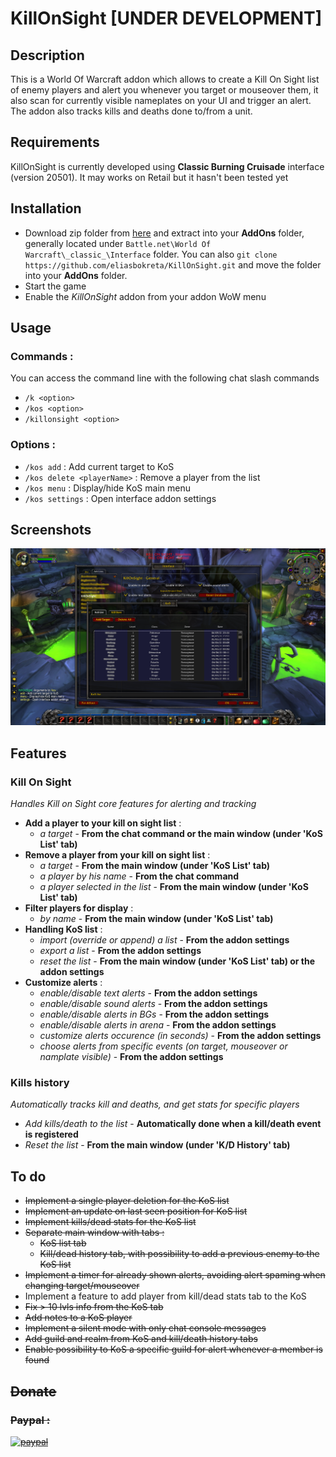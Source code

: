 # KillOnSight [UNDER DEVELOPMENT]

## Description
This is a World Of Warcraft addon which allows to create a Kill On Sight list of enemy players and alert you whenever you target or mouseover them, it also scan for currently visible nameplates on your UI and trigger an alert.
The addon also tracks kills and deaths done to/from a unit.

## Requirements
KillOnSight is currently developed using **Classic Burning Cruisade** interface (version 20501). It may works on Retail but it hasn't been tested yet

## Installation
- Download zip folder from [here](https://github.com/eliasbokreta/KillOnSight/archive/refs/heads/main.zip) and extract into your **AddOns** folder, generally located under  `Battle.net\World Of Warcraft\_classic_\Interface` folder.
You can also `git clone https://github.com/eliasbokreta/KillOnSight.git` and move the folder into your **AddOns** folder.
- Start the game
- Enable the *KillOnSight* addon from your addon WoW menu


## Usage
### Commands :
You can access the command line with the following chat slash commands
- `/k <option>`
- `/kos <option>`
- `/killonsight <option>`

### Options :
- `/kos add` : Add current target to KoS
- `/kos delete <playerName>` : Remove a player from the list
- `/kos menu` : Display/hide KoS main menu
- `/kos settings` : Open interface addon settings

## Screenshots
![](.github/kosaddon.png)

## Features
### Kill On Sight
*Handles Kill on Sight core features for alerting and tracking*
- **Add a player to your kill on sight list** :
    - *a target* - **From the chat command or the main window (under 'KoS List' tab)**
- **Remove a player from your kill on sight list** :
    - *a target* - **From the main window (under 'KoS List' tab)**
    - *a player by his name* - **From the chat command**
    - *a player selected in the list* - **From the main window (under 'KoS List' tab)**
- **Filter players for display** :
    - *by name* - **From the main window (under 'KoS List' tab)**
- **Handling KoS list** :
    - *import (override or append) a list* - **From the addon settings**
    - *export a list* - **From the addon settings**
    - *reset the list* - **From the main window (under 'KoS List' tab) or the addon settings**
- **Customize alerts** :
    - *enable/disable text alerts* - **From the addon settings**
    - *enable/disable sound alerts* - **From the addon settings**
    - *enable/disable alerts in BGs* - **From the addon settings**
    - *enable/disable alerts in arena* - **From the addon settings**
    - *customize alerts occurence (in seconds)* - **From the addon settings**
    - *choose alerts from specific events (on target, mouseover or namplate visible)* - **From the addon settings**
### Kills history
*Automatically tracks kill and deaths, and get stats for specific players*
- *Add kills/death to the list* - **Automatically done when a kill/death event is registered**
- *Reset the list* - **From the main window (under 'K/D History' tab)**


## To do
- <s>Implement a single player deletion for the KoS list</s>
- <s>Implement an update on last seen position for KoS list</s>
- <s>Implement kills/dead stats for the KoS list</s>
- <s>Separate main window with tabs :</s>
    - <s>KoS list tab</s>
    - <s>Kill/dead history tab, with possibility to add a previous enemy to the KoS list</s>
- <s>Implement a timer for already shown alerts, avoiding alert spaming when changing target/mouseover</s>
- Implement a feature to add player from kill/dead stats tab to the KoS
- <s>Fix > 10 lvls info from the KoS tab<s>
- Add notes to a KoS player
- Implement a silent mode with only chat console messages
- Add guild and realm from KoS and kill/death history tabs
- Enable possibility to KoS a specific guild for alert whenever a member is found

## Donate
### Paypal :
[![paypal](https://www.paypalobjects.com/en_US/FR/i/btn/btn_donateCC_LG.gif)](https://www.paypal.com/donate?hosted_button_id=Z77GXAPHXMC48)
